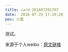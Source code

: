 ```yaml
---
title: card-201607291707
date:  2016-07-29 17:39:28
pos: 火星
---
```

测试。 

来源于个人weibo：[原文链接](https://m.weibo.cn/status/E16shFHd0?mblogid=E16shFHd0)
